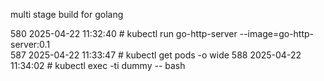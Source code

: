 
multi stage build for golang

  580  2025-04-22 11:32:40 # kubectl run go-http-server --image=go-http-server:0.1  
  587  2025-04-22 11:33:47 # kubectl get pods -o wide
  588  2025-04-22 11:34:02 # kubectl exec -ti dummy -- bash
                                 
